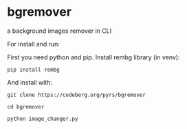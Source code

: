 # bgremover

a background images remover in CLI

For install and run:

First you need python  and pip. Install rembg library (in venv):

```
pip install rembg
```

And install with:

```
git clone https://codeberg.org/pyrs/bgremover

cd bgremover

python image_changer.py
```